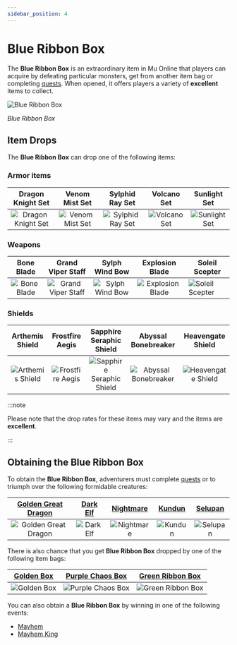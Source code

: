 ```yaml
---
sidebar_position: 4
---
```


# Blue Ribbon Box

The **Blue Ribbon Box** is an extraordinary item in Mu Online that players can acquire by defeating particular monsters, get from another item bag or completing [quests](/gameplay-systems/quest-system). When opened, it offers players a variety of **excellent** items to collect.

![Blue Ribbon Box](/img/items/item-bags/box-of-blue-ribbon.png)

_Blue Ribbon Box_

## Item Drops

The **Blue Ribbon Box** can drop one of the following items:

### Armor items

|                      Dragon Knight Set                       |                     Venom Mist Set                     |                     Sylphid Ray Set                      |                   Volcano Set                    |                    Sunlight Set                    |
| :----------------------------------------------------------: | :----------------------------------------------------: | :------------------------------------------------------: | :----------------------------------------------: | :------------------------------------------------: |
| ![Dragon Knight Set](/img/items/armors/dk/dragon-knight.png) | ![Venom Mist Set](/img/items/armors/dw/venom-mist.png) | ![Sylphid Ray Set](/img/items/armors/fe/sylphid-ray.png) | ![Volcano Set](/img/items/armors/mg/volcano.png) | ![Sunlight Set](/img/items/armors/dl/sunlight.png) |

### Weapons

|                   Bone Blade                    |                       Grand Viper Staff                       |                    Sylph Wind Bow                     |                      Explosion Blade                      | Soleil Scepter                                            |
| :---------------------------------------------: | :-----------------------------------------------------------: | :---------------------------------------------------: | :-------------------------------------------------------: | --------------------------------------------------------- |
| ![Bone Blade](/img/items/swords/bone-blade.png) | ![Grand Viper Staff](/img/items/staffs/grand-viper-staff.png) | ![Sylph Wind Bow](/img/items/bows/sylph-wind-bow.png) | ![Explosion Blade](/img/items/swords/explosion-blade.png) | ![Soleil Scepter](/img/items/scepters/soleil-scepter.png) |

### Shields

|                      Arthemis Shield                       |                      Frostfire Aegis                       |                           Sapphire Seraphic Shield                           |                        Abyssal Bonebreaker                         |                       Heavengate Shield                        |
| :--------------------------------------------------------: | :--------------------------------------------------------: | :--------------------------------------------------------------------------: | :----------------------------------------------------------------: | :------------------------------------------------------------: |
| ![Arthemis Shield](/img/items/shields/arthemis-shield.png) | ![Frostfire Aegis](/img/items/shields/frostfire-aegis.png) | ![Sapphire Seraphic Shield](/img/items/shields/sapphire-seraphic-shield.png) | ![Abyssal Bonebreaker](/img/items/shields/abyssal-bonebreaker.png) | ![Heavengate Shield](/img/items/shields/heavengate-shield.png) |

:::note

Please note that the drop rates for these items may vary and the items are **excellent**.

:::

## Obtaining the Blue Ribbon Box

To obtain the **Blue Ribbon Box**, adventurers must complete [quests](/gameplay-systems/quest-system) or to triumph over the following formidable creatures:

|    [Golden Great Dragon](/special-monsters/invasions/golden-great-dragon)    | [Dark Elf](/special-monsters/event-exclusive/dark-elf) |     [Nightmare](/special-monsters/bosses/nightmare)      | [Kundun](/special-monsters/bosses/kundun)  |     [Selupan](/special-monsters/bosses/selupan)      |
| :--------------------------------------------------------------------------: | :----------------------------------------------------: | :------------------------------------------------------: | :----------------------------------------: | :--------------------------------------------------: |
| ![Golden Great Dragon](/img/monsters/special/golden/golden-great-dragon.jpg) | ![Dark Elf](/img/monsters/special/others/dark-elf.jpg) | ![Nightmare](/img/monsters/special/bosses/nightmare.jpg) | ![Kundun](/img/monsters/kalima/kundun.jpg) | ![Selupan](/img/monsters/special/bosses/selupan.jpg) |

There is also chance that you get **Blue Ribbon Box** dropped by one of the following item bags:

|   [Golden Box](/items/item-bags/misc/golden-box)   |   [Purple Chaos Box](/items/item-bags/misc/purple-chaos-box)   |     [Green Ribbon Box](/items/item-bags/exc/green-ribbon-box)     |
| :------------------------------------------------: | :------------------------------------------------------------: | :---------------------------------------------------------------: |
| ![Golden Box](/img/items/item-bags/golden-box.png) | ![Purple Chaos Box](/img/items/item-bags/purple-chaos-box.png) | ![Green Ribbon Box](/img/items/item-bags/box-of-green-ribbon.png) |

You can also obtain a **Blue Ribbon Box** by winning in one of the following events:

- [Mayhem](/events/combat-events/mayhem)
- [Mayhem King](/events/combat-events/mayhem-king)
